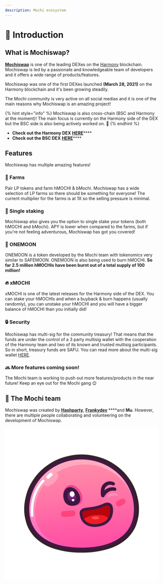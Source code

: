 ```yaml
---
description: Mochi ecosystem
---
```


# 🍡 Introduction

## What is Mochiswap?

[**Mochiswap**](https://mochiswap.io/) is one of the leading DEXes on the [Harmony](https://www.harmony.one/) blockchain. Mochiswap is led by a passionate and knowledgeable team of developers and it offers a wide range of products/features.

Mochiswap was one of the first DEXes launched **\(March 28, 2021\)** on the Harmony blockchain and it's been growing steadily.

The Mochi community is very active on all social medias and it is one of the main reasons why Mochiswap is an amazing project!

{% hint style="info" %}
Mochiswap is also cross-chain \(BSC and Harmony at the moment\)! The main focus is currently on the Harmony side of the DEX but the BSC side is also being actively worked on. 💜
{% endhint %}

* **Check out the Harmony DEX** [**HERE**](https://harmony.mochiswap.io/)\*\*\*\*
* **Check out the BSC DEX** [**HERE**](https://farms.mochiswap.io/)\*\*\*\*

## **Features**

Mochiswap has multiple amazing features!

### 🚜 Farms

Pair LP tokens and farm hMOCHI & bMochi. Mochiswap has a wide selection of LP farms so there should be something for everyone! The current multiplier for the farms is at 1X so the selling pressure is minimal.

### 🌺 Single staking

Mochiswap also gives you the option to single stake your tokens \(both hMOCHI and bMochi\). APY is lower when compared to the farms, but if you're not feeling adventurous, Mochiswap has got you covered!

### 🚀 ONEMOON

ONEMOON is a token developed by the Mochi team with tokenomics very similar to SAFEMOON. ONEMOON is also being used to burn hMOCHI. **So far 2.5 million hMOCHIs have been burnt out of a total supply of 100 million!**

### 🔥 xMOCHI

xMOCHI is one of the latest releases for the Harmony side of the DEX. You can stake your hMOCHIs and when a buyback & burn happens \(usually randomly\), you can unstake your hMOCHI and you will have a bigger balance of hMOCHI than you initially did!

### 🔒 Security

Mochiswap has multi-sig for the community treasury! That means that the funds are under the control of a 3 party multisig wallet with the cooperation of the Harmony team and two of its known and trusted multisig participants. So in short, treasury funds are SAFU. You can read more about the multi-sig wallet [HERE](https://mochiswap.medium.com/introducing-multi-sig-on-mochiswap-bd5a7af5c278).

### 🔜 More features coming soon!

The Mochi team is working to push out more features/products in the near future! Keep an eye out for the Mochi gang 😉

## 🤼 The Mochi team

Mochiswap was created by [**Hashparty**](https://twitter.com/0xhashparty), [**Frankydev**](https://twitter.com/frankydev1) ****and **Mu**. However, there are multiple people collaborating and volunteering on the development of Mochiswap.

![Mochiswap](.gitbook/assets/mochi-02-original-size-.png)



